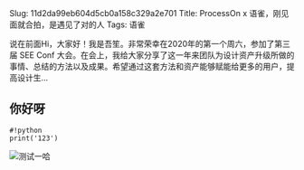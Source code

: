 Slug: 11d2da99eb604d5cb0a158c329a2e701
Title: ProcessOn x 语雀，刚见面就合拍，是遇见了对的人
Tags: 语雀

说在前面Hi，大家好！我是吾笙。非常荣幸在2020年的第一个周六，参加了第三届 SEE Conf 大会。在会上，我给大家分享了这一年来团队为设计资产升级所做的事情、总结的方法以及成果。希望通过这套方法和资产能够赋能给更多的用户，提高设计生…

## 你好呀

    #!python
    print('123')

![测试一哈](https://pic3.zhimg.com/v2-aac70722726caa4865185d50c4a799a9_400x224.jpg "这是一个图片")